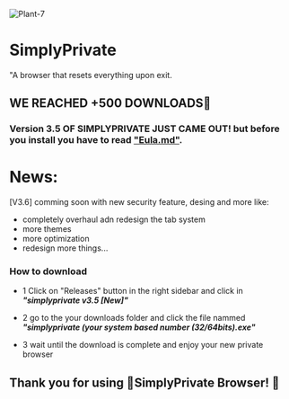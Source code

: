 ![Plant-7](https://github.com/NotYarazi/SimplyPrivate/assets/124608386/4fbb53de-3b48-45f9-a01a-98f01aeafee8)  
# SimplyPrivate
"A browser that resets everything upon exit.
## WE REACHED +500 DOWNLOADS💖
### Version 3.5 OF SIMPLYPRIVATE JUST CAME OUT! but before you install you have to read ["Eula.md"](https://github.com/NotYarazi/SimplyPrivate/blob/all/EULA.md).


# News:
[V3.6] comming soon with new security feature, desing and more like:
- completely overhaul adn redesign the tab system
- more themes
- more optimization
- redesign more things...

### How to download
- 1 Click on "Releases" button in the right sidebar and click in ***"simplyprivate v3.5 [New]"***

- 2 go to the your downloads folder and click the file nammed ***"simplyprivate (your system based number (32/64bits).exe"***

- 3 wait until the download is complete and enjoy your new private browser

**Thank you for using 💚SimplyPrivate Browser! 💚**
--
